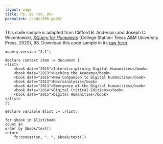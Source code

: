 ```yaml
---
layout: page
title: Pp. 98 (no. 96)
permalink: /code/096-pp98/
---
```


This code sample is adapted from Clifford B. Anderson and Joseph C. Wicentowski, 
[_XQuery for Humanists_](/) (College Station: Texas A&M University Press, 2020), 98. 
Download this code sample in its [raw form](/code/096-pp98/096-pp98.xq).

```xquery
xquery version "3.1";

declare context item := document {
<list>
    <book date="2015">Interdisciplining Digital Humanities</book>
    <book date="2013">Hacking the Academy</book>
    <book date="2016">New Companion to Digital Humanities</book>
    <book date="2013">Macroanalysis</book>
    <book date="2013">Emergence of the Digital Humanities</book>
    <book date="2014">Digital Critical Editions</book>
    <book date="2015">Digital Humanities</book>
</list>
};

declare variable $list := ./list;

for $book in $list/book
count $n
order by $book/text()
return
    fn:concat($n, ". ", $book/text())
```  
